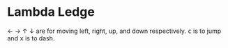 # Lambda Ledge
← → ↑ ↓ are for moving left, right, up, and down respectively.
<kbd>c</kbd> is to jump and <kbd>x</kbd> is to dash.


